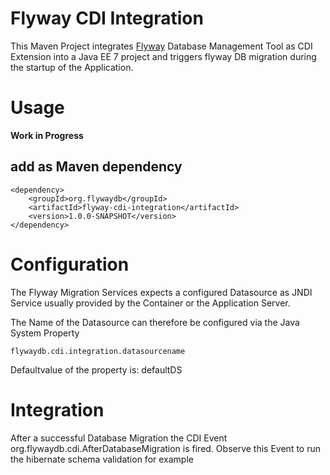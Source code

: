 # Flyway CDI Integration

This Maven Project integrates [Flyway](http://flywaydb.org/) Database Management Tool as CDI Extension into a Java EE 7 project and triggers flyway DB migration during the startup of the Application.

# Usage

**Work in Progress**

## add as Maven dependency
```
<dependency>
    <groupId>org.flywaydb</groupId>
    <artifactId>flyway-cdi-integration</artifactId>
    <version>1.0.0-SNAPSHOT</version>
</dependency>
```


# Configuration

The Flyway Migration Services expects a configured Datasource as JNDI Service usually provided by the Container or the Application Server.

The Name of the Datasource can therefore be configured via the Java System Property

```
flywaydb.cdi.integration.datasourcename
```

Defaultvalue of the property is: defaultDS

# Integration

After a successful Database Migration the CDI Event org.flywaydb.cdi.AfterDatabaseMigration is fired. Observe this Event to run the hibernate schema validation for example
